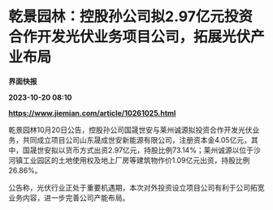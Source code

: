 # 乾景园林：控股孙公司拟2.97亿元投资合作开发光伏业务项目公司，拓展光伏产业布局
**界面快报**

**2023-10-20 08:10**

**https://www.jiemian.com/article/10261025.html**

乾景园林10月20日公告，控股孙公司国晟世安与莱州诚源拟投资合作开发光伏业务，共同成立项目公司山东晟成世安新能源有限公司，注册资本金4.05亿元，其中，国晟世安拟以货币方式出资2.97亿元，持股比例73.14%；莱州诚源以位于沙河镇工业园区的土地使用权及地上厂房等建筑物作价1.09亿元出资，持股比例26.86%。

公告称，光伏行业正处于重要机遇期，本次对外投资设立项目公司有利于公司拓宽业务内容，进一步完善公司产能布局。